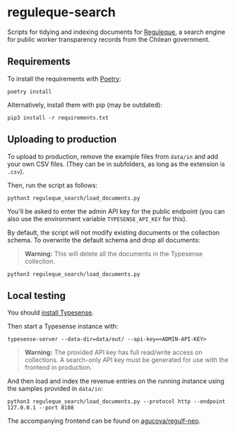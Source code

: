 # reguleque-search

Scripts for tidying and indexing documents for [Reguleque](https://reguleque.cl), a search engine for public worker transparency records from the Chilean government.

## Requirements
To install the requirements with [Poetry](https://python-poetry.org/docs/#installation):

```shell
poetry install
```

Alternatively, install them with pip (may be outdated):

```shell
pip3 install -r requirements.txt
```

## Uploading to production

To upload to production, remove the example files from `data/in` and add your own CSV files. (They can be in subfolders, as long as the extension is `.csv`).

Then, run the script as follows:

```shell
python3 reguleque_search/load_documents.py
```

You'll be asked to enter the admin API key for the public endpoint (you can also use the environment variable `TYPESENSE_API_KEY` for this).

By default, the script will not modify existing documents or the collection schema. To overwrite the default schema and drop all documents:

> **Warning:** This will delete all the documents in the Typesense collection.

```shell
python3 reguleque_search/load_documents.py
```

## Local testing

You should [install Typesense](https://typesense.org/docs/0.20.0/guide/install-typesense.html#%F0%9F%93%A5-download-install).

Then start a Typesense instance with:

```shell
typesense-server --data-dir=data/out/ --api-key=<ADMIN-API-KEY>
```

> **Warning:** The provided API key has full read/write access on collections. A search-only API key must be generated for use with the frontend in production.

And then load and index the revenue entries on the running instance using the samples provided in `data/in`:

```shell
python3 reguleque_search/load_documents.py --protocol http --endpoint 127.0.0.1 --port 8108
```

The accompanying frontend can be found on [agucova/regulf-neo](https://github.com/agucova/regulf-neo).
